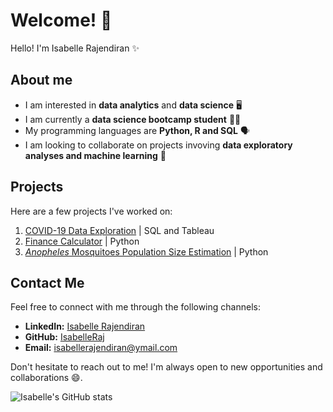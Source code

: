 # Welcome! 👋

Hello! I'm Isabelle Rajendiran ✨

## About me

- I am interested in **data analytics** and **data science** 🖥️
- I am currently a **data science bootcamp student** 👩‍🎓
- My programming languages are **Python, R and SQL** 🗣️
- I am looking to collaborate on projects invoving **data exploratory analyses and machine learning** 👯

## Projects

Here are a few projects I've worked on:

1. [COVID-19 Data Exploration](https://github.com/IsabelleRaj/covid_19_exploration) | SQL and Tableau
2. [Finance Calculator](https://github.com/IsabelleRaj/finance-calculator) | Python 
3. [_Anopheles_ Mosquitoes Population Size Estimation](https://github.com/IsabelleRaj/anopheles-population-size) | Python

## Contact Me

Feel free to connect with me through the following channels:

- **LinkedIn:** [Isabelle Rajendiran](https://www.linkedin.com/in/isabelle-rajendiran/)
- **GitHub:** [IsabelleRaj](https://github.com/IsabelleRaj)
- **Email:** [isabellerajendiran@ymail.com](mailto:isabellerajendiran@ymail.com)

Don't hesitate to reach out to me! I'm always open to new opportunities and collaborations 😄.

![Isabelle's GitHub stats](https://github-readme-stats.vercel.app/api?username=IsabelleRaj&show_icons=true&theme=radical)

